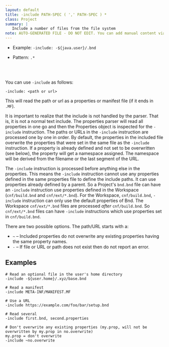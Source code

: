 ```yaml
---
layout: default
title: -include PATH-SPEC ( ',' PATH-SPEC ) *
class: Project
summary: |
   Include a number of files from the file system
note: AUTO-GENERATED FILE - DO NOT EDIT. You can add manual content via same filename in ext folder. 
---
```


- Example: `-include: -${java.user}/.bnd`

- Pattern: `.*`

<!-- Manual content from: ext/include.md --><br /><br />

You can use `-include` as follows:

	-include: <path or url>

This will read the path or url as a properties or manifest file (if it ends in `.MF`). 

It is important to realize that the include is not handled by the parser.
That is, it is not a normal text include.
The properties parser will read all properties in one go and then the Properties object is inspected for the `-include` instruction.
The paths or URLs in the `-include` instruction are processed one by one in order.
By default, the properties in the included file overwrite the properties that were set in the same file as the `-include` instruction.
If a property is already defined and not set to be overwritten (see below), the property will get a namespace assigned.
The namespace will be derived from the filename or the last segment of the URL.

The `-include` instruction is processed before anything else in the properties.
This means the `-include` instruction cannot use any properties defined in the same properties file to define the include paths.
It can use properties already defined by a parent.
So a Project's `bnd.bnd` file can have an `-include` instruction use properties defined in the Workspace (`cnf/build.bnd` and `cnf/ext/*.bnd`).
For the Workspace, `cnf/build.bnd`, `-include` instruction can only use the default properties of Bnd.
The Workspace `cnf/ext/*.bnd` files are processed _after_ `cnf/build.bnd`.
So `cnf/ext/*.bnd` files can have `-include` instructions which use properties set in `cnf/build.bnd`.

There are two possible options. The path/URL starts with a:

* `~` – Included properties do not overwrite any existing properties having the same property names.
* `-` – If file or URL or path does not exist then do not report an error.


## Examples

	# Read an optional file in the user's home directory
	-include -${user.home}/.xyz/base.bnd

	# Read a manifest
	-include META-INF/MANIFEST.MF

	# Use a URL
	-include https://example.com/foo/bar/setup.bnd

	# Read several
	-include first.bnd, second.properties

	# Don't overwrite any existing properties (my.prop, will not be overwritten by my.prop in no.overwrite)
	my.prop = don't overwrite
	-include ~no.overwrite
